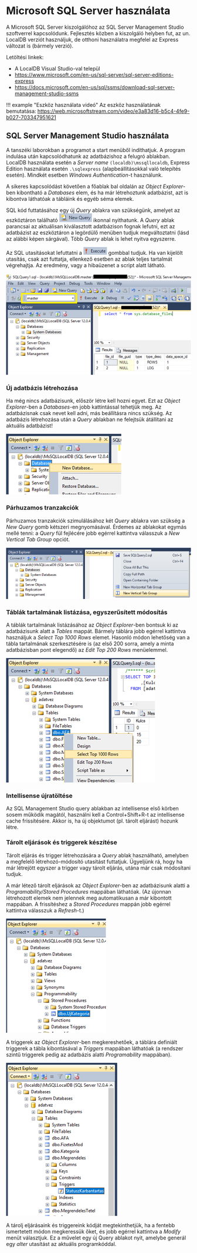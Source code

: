# Microsoft SQL Server használata

A Microsoft SQL Server kiszolgálóhoz az SQL Server Management Studio szoftverrel kapcsolódunk. Fejlesztés közben a kiszolgáló helyben fut, az un. LocalDB verziót használjuk, de otthoni használatra megfelel az Express változat is (bármely verzió).

Letöltési linkek:

- A LocalDB Visual Studio-val települ
- <https://www.microsoft.com/en-us/sql-server/sql-server-editions-express>
- <https://docs.microsoft.com/en-us/sql/ssms/download-sql-server-management-studio-ssms>

!!! example "Eszköz használata videó"
    Az eszköz használatának bemutatása: <https://web.microsoftstream.com/video/e3a83d16-b5c4-4fe9-b027-703347951621>

## SQL Server Management Studio használata

A tanszéki laborokban a programot a start menüből indíthatjuk. A program indulása után kapcsolódhatunk az adatbázishoz a felugró ablakban. LocalDB használata esetén a _Server name_ `(localdb)\mssqllocaldb`, Express Edition használata esetén `.\sqlexpress` (alapbeállításokkal való telepítés esetén). Mindkét esetben _Windows Authentication_-t használunk.

A sikeres kapcsolódást követően a főablak bal oldalán az _Object Explorer_-ben kibontható a _Databases_ elem, és ha már létrehoztunk adatbázist, azt is kibontva láthatóak a tábláink és egyéb séma elemek.

SQL kód futtatásához egy új _Query_ ablakra van szükségünk, amelyet az eszköztáron található ![Új lekérdezés gomb](./images/new-query-button.png) ikonnal nyithatunk. A _Query_ ablak parancsai az aktuálisan kiválasztott adatbázison fognak lefutni, ezt az adatbázist az eszköztáron a legördülő menüben tudjuk megváltoztatni (lásd az alábbi képen sárgával). Több _Query_ ablak is lehet nyitva egyszerre.

Az SQL utasításokat lefuttatni a ![Lekérdezés végrehajtása gomb](./images/execute-button.png) gombbal tudjuk. Ha van kijelölt utasítás, csak azt futtatja, ellenkező esetben az ablak teljes tartalmát végrehajtja. Az eredmény, vagy a hibaüzenet a script alatt látható.

![SQL Server Management Studio](./images/object-explorer-db-query.png)

### Új adatbázis létrehozása

Ha még nincs adatbázisunk, először létre kell hozni egyet. Ezt az _Object Explorer_-ben a _Databases_-en jobb kattintással tehetjük meg. Az adatbázisnak csak nevet kell adni, más beállításra nincs szükség. Az adatbázis létrehozása után a _Query_ ablakban ne felejtsük átállítani az aktuális adatbázist!

![Új adatbázis létrehozása](./images/uj-adatbazis.png)

### Párhuzamos tranzakciók

Párhuzamos tranzakciók szimulálásához két _Query_ ablakra van szükség a _New Query_ gomb kétszeri megnyomásával. Érdemes az ablakokat egymás mellé tenni: a _Query_ fül fejlécére jobb egérrel kattintva válasszuk a _New Vertical Tab Group_ opciót.

![Több query ablak egymás mellé rendezése](./images/query-window-tab-group.png)

### Táblák tartalmának listázása, egyszerűsített módosítás

A táblák tartalmának listázásához az _Object Explorer_-ben bontsuk ki az adatbázisunk alatt a _Tables_ mappát. Bármely táblára jobb egérrel kattintva használjuk a _Select Top 1000 Rows_ elemet. Hasonló módon lehetőség van a tábla tartalmának szerkesztésére is (az első 200 sorra, amely a minta adatbázisban pont elegendő) az _Edit Top 200 Rows_ menüelemmel.

![Tábla tartalmának gyors listázása](./images/select-top-1000.png)

### Intellisense újratöltése

Az SQL Management Studio query ablakban az intellisense első körben sosem működik magától, használni kell a Control+Shift+R-t az intellisense cache frissítésére. Akkor is, ha új objektumot (pl. tárolt eljárást) hozunk létre.

### Tárolt eljárások és triggerek készítése

Tárolt eljárás és trigger létrehozására a _Query_ ablak használható, amelyben a megfelelő létrehozó-módosító utasítást futtatjuk. Ügyeljünk rá, hogy ha már létrejött egyszer a trigger vagy tárolt eljárás, utána már csak módosítani tudjuk.

A már létező tárolt eljárások az _Object Explorer_-ben az adatbázisunk alatti a _Programability/Stored Procedures_ mappában láthatóak. (Az újonnan létrehozott elemek nem jelennek meg automatikusan a már kibontott mappában. A frissítéshez a _Stored Procedures_ mappán jobb egérrel kattintva válasszuk a _Refresh_-t.)

![Tárolt eljárást](./images/tarolt-eljaras.png)

A triggerek az _Object Explorer_-ben megkereshetőek, a táblára definiált triggerek a tábla kibontásával a _Triggers_ mappában láthatóak (a rendszer szintű triggerek pedig az adatbázis alatti _Programability_ mappában).

![Trigger](./images/trigger.png)

A tárolj eljárásaink és triggereink kódját megtekinthetjük, ha a fentebb ismertetett módon megkeressük őket, és jobb egérrel kattintva a _Modify_ menüt választjuk. Ez a művelet egy új Query ablakot nyit, amelybe generál egy _alter_ utasítást az aktuális programkóddal.
